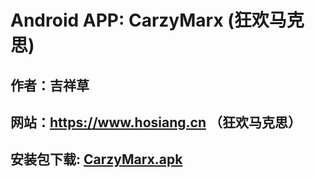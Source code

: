 # Android APP: CarzyMarx (狂欢马克思)

## 作者：吉祥草

## 网站：https://www.hosiang.cn （狂欢马克思）

## 安装包下载: [CarzyMarx.apk](https://github.com/Hosiang1026/CarzyMarx/raw/master/app/release/app-release.apk) 
